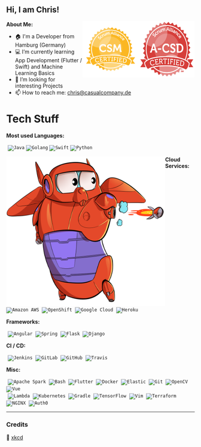 ## Hi, I am Chris!

**About Me:**
<img align="right" alt="CSM" src="https://github.com/ProdIsMyDev/ProdIsMyDev/blob/main/assets/seal-advcsd.png" height="150px" width="150px"/>
<img align="right" alt="CSD" src="https://github.com/ProdIsMyDev/ProdIsMyDev/blob/main/assets/seal-csm.png" height="150px" width="150px"/>

- 🏠 I'm a Developer from Hamburg (Germany)
- 💻 I’m currently learning App Development (Flutter / Swift) and Machine Learning Basics
- 🚀 I’m looking for interesting Projects
- 📫 How to reach me: chris@casualcompany.de

# Tech Stuff

**Most used Languages:**
<p>
  &nbsp;<code><img width="25%" alt="Java" src="https://www.vectorlogo.zone/logos/java/java-horizontal.svg"></code>
  <code><img width="25%" alt="Golang" src="https://www.vectorlogo.zone/logos/golang/golang-official.svg"></code>
  <code><img width="25%" alt="Swift" src="https://www.vectorlogo.zone/logos/swift/swift-horizontal.svg"></code>
  <code><img width="25%" alt="Python" src="https://www.vectorlogo.zone/logos/python/python-horizontal.svg"></code>

</p>

<img align="left" alt="Gopher x Baymax" src="https://github.com/ProdIsMyDev/ProdIsMyDev/blob/main/assets/gopher_baymax.png" width="425" height="400"/>

**Cloud Services:**
<p>
  &nbsp;<code><img width="10%" alt="Amazon AWS" src="https://www.vectorlogo.zone/logos/amazon_aws/amazon_aws-ar21.svg"></code>
  &nbsp;<code><img width="10%" alt="OpenShift" src="https://www.vectorlogo.zone/logos/openshift/openshift-ar21.svg"></code>
  &nbsp;<code><img width="10%" alt="Google Cloud" src="https://www.vectorlogo.zone/logos/google_cloud/google_cloud-ar21.svg"></code>
  &nbsp;<code><img width="10%" alt="Heroku" src="https://www.vectorlogo.zone/logos/heroku/heroku-ar21.svg"></code>
</p>

**Frameworks:**
<p>
  &nbsp;<code><img width="10%" alt="Angular" src="https://www.vectorlogo.zone/logos/angular/angular-ar21.svg"></code>
  &nbsp;<code><img width="10%" alt="Spring" src="https://www.vectorlogo.zone/logos/springio/springio-ar21.svg"></code>
  &nbsp;<code><img width="10%" alt="Flask" src="https://www.vectorlogo.zone/logos/pocoo_flask/pocoo_flask-ar21.svg"></code>
  &nbsp;<code><img width="10%" alt="Django" src="https://www.vectorlogo.zone/logos/djangoproject/djangoproject-ar21.svg"></code>
</p>

**CI / CD:**
<p>
  &nbsp;<code><img width="10%" alt="Jenkins" src="https://www.vectorlogo.zone/logos/jenkins/jenkins-ar21.svg"></code>
  &nbsp;<code><img width="10%" alt="GitLab" src="https://www.vectorlogo.zone/logos/gitlab/gitlab-ar21.svg"></code>
  &nbsp;<code><img width="10%" alt="GitHub" src="https://www.vectorlogo.zone/logos/github/github-ar21.svg"></code>
  &nbsp;<code><img width="10%" alt="Travis" src="https://www.vectorlogo.zone/logos/travis-ci/travis-ci-ar21.svg"></code>
</p>

**Misc:**
<p>
  &nbsp;<code><img width="4%" alt="Apache Spark" src="https://www.vectorlogo.zone/logos/apache_spark/apache_spark-icon.svg"></code>
  &nbsp;<code><img width="4%" alt="Bash" src="https://www.vectorlogo.zone/logos/gnu_bash/gnu_bash-icon.svg"></code>
  &nbsp;<code><img width="4%" alt="Flutter" src="https://www.vectorlogo.zone/logos/flutterio/flutterio-icon.svg"></code>
  &nbsp;<code><img width="4%" alt="Docker" src="https://www.vectorlogo.zone/logos/docker/docker-official.svg"></code>
  &nbsp;<code><img width="4%" alt="Elastic" src="https://www.vectorlogo.zone/logos/elastic/elastic-icon.svg"></code>
  &nbsp;<code><img width="4%" alt="Git" src="https://www.vectorlogo.zone/logos/git-scm/git-scm-icon.svg"></code>
  &nbsp;<code><img width="4%" alt="OpenCV" src="https://www.vectorlogo.zone/logos/opencv/opencv-icon.svg"></code>
  &nbsp;<code><img width="4%" alt="Vue" src="https://cdn.worldvectorlogo.com/logos/vue-9.svg"></code>
  <br>
  &nbsp;<code><img width="4%" alt="Lambda" src="https://www.vectorlogo.zone/logos/amazon_awslambda/amazon_awslambda-icon.svg"></code>
  &nbsp;<code><img width="4%" alt="Kubernetes" src="https://www.vectorlogo.zone/logos/kubernetes/kubernetes-icon.svg"></code>
  &nbsp;<code><img width="4%" alt="Gradle" src="https://www.vectorlogo.zone/logos/gradle/gradle-icon.svg"></code>
  &nbsp;<code><img width="4%" alt="TensorFlow" src="https://www.vectorlogo.zone/logos/tensorflow/tensorflow-icon.svg"></code>
  &nbsp;<code><img width="4%" alt="Vim" src="https://www.vectorlogo.zone/logos/vim/vim-icon.svg"></code>
  &nbsp;<code><img width="4%" alt="Terraform" src="https://www.vectorlogo.zone/logos/terraformio/terraformio-icon.svg"></code>
  &nbsp;<code><img width="4%" alt="NGINX" src="https://www.vectorlogo.zone/logos/nginx/nginx-icon.svg"></code>  
  &nbsp;<code><img width="4%" alt="Auth0" src="https://www.vectorlogo.zone/logos/auth0/auth0-icon.svg"></code>  

</p>

---

### Credits

🎇 [xkcd](https://imgs.xkcd.com/comics/password_strength.png) 
